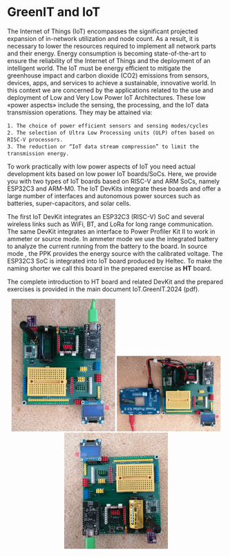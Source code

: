 # GreenIT and IoT
The Internet of Things (IoT) encompasses the significant projected expansion of in-network utilization and node count. As a result, it is necessary to lower the resources required to implement all network parts and their energy. Energy consumption is becoming state-of-the-art to ensure the reliability of the Internet of Things and the deployment of an intelligent world. The IoT must be energy efficient to mitigate the greenhouse impact and carbon dioxide (CO2) emissions from sensors, devices, apps, and services to achieve a sustainable, innovative world.
In this context we are concerned by the applications related to the use and deployment of Low and Very Low Power IoT Architectures.
These low «power aspects» include the sensing, the processing, and the IoT data transmission operations. They may be attained via:

    1. The choice of power efficient sensors and sensing modes/cycles
    2. The selection of Ultra Low Processing units (ULP) often based on RISC-V processors.
    3. The reduction or “IoT data stream compression” to limit the transmission energy.

To work practically with low power aspects of IoT you need actual development kits based on low power IoT boards/SoCs.
Here, we provide you with two types of IoT boards based on RISC-V and ARM SoCs, namely ESP32C3 and ARM-M0.
The IoT DevKits integrate these boards and offer a large number of interfaces and autonomous power sources such as batteries, super-capacitors, and solar cells.

The first IoT DevKit integrates an ESP32C3 (RISC-V) SoC and several wireless links such as WiFi, BT, and LoRa for long range communication.
The same DevKit integrates an interface to Power Profiler Kit II to work in ammeter or source mode. In ammeter mode we use the integrated battery to analyze the current running from the battery to the board. In source mode , the PPK provides the energy source with the calibrated voltage.
The ESP32C3 SoC is integrated into IoT board produced by Heltec. To make the naming shorter we call this board in the prepared exercise as **HT** board.



The complete introduction to HT board and related DevKit and the prepared exercises is provided in the main document IoT.GreenIT.2024 (pdf).

<p align="center">
  <img src="images/IoT.HT.DevKit.PC.source.png" width="240" title="hover text">
  <img src="images/IoT.HT.DevKit.PPK.source.png" width="240" title="accessibility text">
  <img src="images/IoT.HT.DevKit.battery.source.png" width="240" title="accessibility text">
</p>



